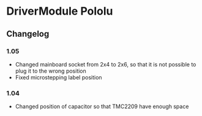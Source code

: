 # DriverModule Pololu
## Changelog
### 1.05
- Changed mainboard socket from 2x4 to 2x6, so that it is not possible to plug it to the wrong position
- Fixed microstepping label position
### 1.04
- Changed position of capacitor so that TMC2209 have enough space